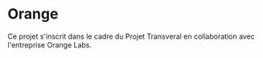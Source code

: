 Orange
======

Ce projet s'inscrit dans le cadre du Projet Transveral en collaboration avec l'entreprise Orange Labs.

